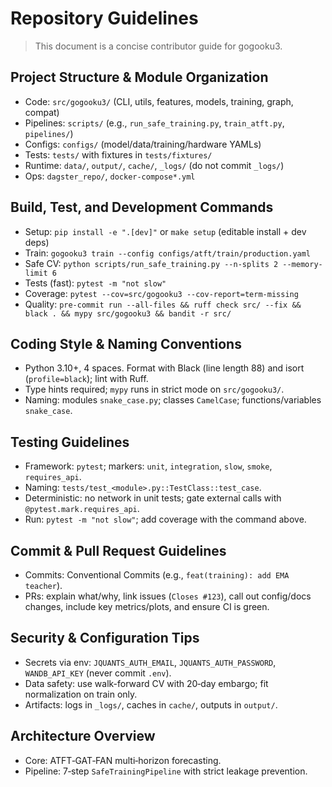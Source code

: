 # Repository Guidelines

>This document is a concise contributor guide for gogooku3.

## Project Structure & Module Organization
- Code: `src/gogooku3/` (CLI, utils, features, models, training, graph, compat)
- Pipelines: `scripts/` (e.g., `run_safe_training.py`, `train_atft.py`, `pipelines/`)
- Configs: `configs/` (model/data/training/hardware YAMLs)
- Tests: `tests/` with fixtures in `tests/fixtures/`
- Runtime: `data/`, `output/`, `cache/`, `_logs/` (do not commit `_logs/`)
- Ops: `dagster_repo/`, `docker-compose*.yml`

## Build, Test, and Development Commands
- Setup: `pip install -e ".[dev]"` or `make setup` (editable install + dev deps)
- Train: `gogooku3 train --config configs/atft/train/production.yaml`
- Safe CV: `python scripts/run_safe_training.py --n-splits 2 --memory-limit 6`
- Tests (fast): `pytest -m "not slow"`
- Coverage: `pytest --cov=src/gogooku3 --cov-report=term-missing`
- Quality: `pre-commit run --all-files && ruff check src/ --fix && black . && mypy src/gogooku3 && bandit -r src/`

## Coding Style & Naming Conventions
- Python 3.10+, 4 spaces. Format with Black (line length 88) and isort (`profile=black`); lint with Ruff.
- Type hints required; `mypy` runs in strict mode on `src/gogooku3/`.
- Naming: modules `snake_case.py`; classes `CamelCase`; functions/variables `snake_case`.

## Testing Guidelines
- Framework: `pytest`; markers: `unit`, `integration`, `slow`, `smoke`, `requires_api`.
- Naming: `tests/test_<module>.py::TestClass::test_case`.
- Deterministic: no network in unit tests; gate external calls with `@pytest.mark.requires_api`.
- Run: `pytest -m "not slow"`; add coverage with the command above.

## Commit & Pull Request Guidelines
- Commits: Conventional Commits (e.g., `feat(training): add EMA teacher`).
- PRs: explain what/why, link issues (`Closes #123`), call out config/docs changes, include key metrics/plots, and ensure CI is green.

## Security & Configuration Tips
- Secrets via env: `JQUANTS_AUTH_EMAIL`, `JQUANTS_AUTH_PASSWORD`, `WANDB_API_KEY` (never commit `.env`).
- Data safety: use walk-forward CV with 20‑day embargo; fit normalization on train only.
- Artifacts: logs in `_logs/`, caches in `cache/`, outputs in `output/`.

## Architecture Overview
- Core: ATFT‑GAT‑FAN multi‑horizon forecasting.
- Pipeline: 7‑step `SafeTrainingPipeline` with strict leakage prevention.

